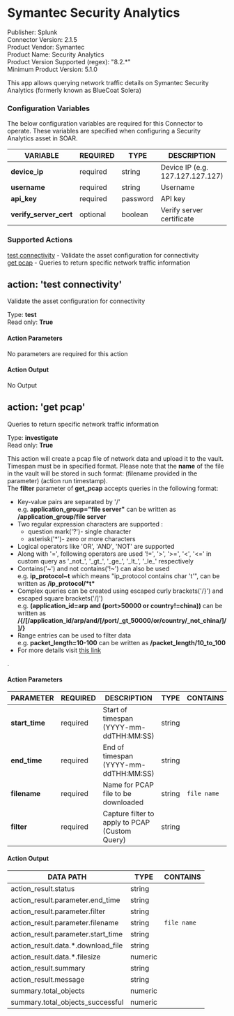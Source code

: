 [comment]: # "Auto-generated SOAR connector documentation"
# Symantec Security Analytics

Publisher: Splunk  
Connector Version: 2\.1\.5  
Product Vendor: Symantec  
Product Name: Security Analytics  
Product Version Supported (regex): "8\.2\.\*"  
Minimum Product Version: 5\.1\.0  

This app allows querying network traffic details on Symantec Security Analytics \(formerly known as BlueCoat Solera\)

### Configuration Variables
The below configuration variables are required for this Connector to operate.  These variables are specified when configuring a Security Analytics asset in SOAR.

VARIABLE | REQUIRED | TYPE | DESCRIPTION
-------- | -------- | ---- | -----------
**device\_ip** |  required  | string | Device IP \(e\.g\. 127\.127\.127\.127\)
**username** |  required  | string | Username
**api\_key** |  required  | password | API key
**verify\_server\_cert** |  optional  | boolean | Verify server certificate

### Supported Actions  
[test connectivity](#action-test-connectivity) - Validate the asset configuration for connectivity  
[get pcap](#action-get-pcap) - Queries to return specific network traffic information  

## action: 'test connectivity'
Validate the asset configuration for connectivity

Type: **test**  
Read only: **True**

#### Action Parameters
No parameters are required for this action

#### Action Output
No Output  

## action: 'get pcap'
Queries to return specific network traffic information

Type: **investigate**  
Read only: **True**

This action will create a pcap file of network data and upload it to the vault\. Timespan must be in specified format\. Please note that the <b>name</b> of the file in the vault will be stored in such format\: \(filename provided in the parameter\) \(action run timestamp\)\.<br>The <b>filter</b> parameter of <b>get\_pcap</b> accepts queries in the following format\:<br><ul><li>Key\-value pairs are separated by '/'<br>e\.g\. <b>application\_group="file server"</b> can be written as <b>/application\_group/file server</b></li><li>Two regular expression characters are supported \: <ul><li>question mark\('?'\)\- single character</li> <li>asterisk\('\*'\)\- zero or more characters</li></ul></li><li>Logical operators like 'OR', 'AND', 'NOT' are supported</li><li>Along with '=', following operators are used '\!=', '>', '>=', '<', '<=' in custom query as '\_not\_', '\_gt\_', '\_ge\_', '\_lt\_', '\_le\_' respectively</li><li>Contains\('~'\) and not contains\('\!~'\) can also be used <br>e\.g\. <b>ip\_protocol~t</b> which means "ip\_protocol contains char 't'",  can be written as <b>/ip\_protocol/\*t\*</b> </li><li>Complex queries can be created using escaped curly brackets\('/\}'\) and escaped square brackets\('/\]'\) <br>e\.g\. <b>\(application\_id=arp and \(port>50000 or country\!=china\)\)</b> can be written as <b>/\{/\[/application\_id/arp/and/\[/port/\_gt\_50000/or/country/\_not\_china/\]/\]/\}</b> </li><li>Range entries can be used to filter data <br>e\.g\. <b>packet\_length=10\-100</b> can be written as <b>/packet\_length/10\_to\_100</b> </li><li>For more details visit <a href="https\://origin\-symwisedownload\.symantec\.com/resources/webguides/security\_analytics/7\.3\.2/webguide/desktop/ENG/Analytics/Filtering/wildcards\_and\_logical\_operators\.htm" target="\_blank">this link</a></li></ul>\.

#### Action Parameters
PARAMETER | REQUIRED | DESCRIPTION | TYPE | CONTAINS
--------- | -------- | ----------- | ---- | --------
**start\_time** |  required  | Start of timespan \(YYYY\-mm\-ddTHH\:MM\:SS\) | string | 
**end\_time** |  required  | End of timespan \(YYYY\-mm\-ddTHH\:MM\:SS\) | string | 
**filename** |  required  | Name for PCAP file to be downloaded | string |  `file name` 
**filter** |  required  | Capture filter to apply to PCAP \(Custom Query\) | string | 

#### Action Output
DATA PATH | TYPE | CONTAINS
--------- | ---- | --------
action\_result\.status | string | 
action\_result\.parameter\.end\_time | string | 
action\_result\.parameter\.filter | string | 
action\_result\.parameter\.filename | string |  `file name` 
action\_result\.parameter\.start\_time | string | 
action\_result\.data\.\*\.download\_file | string | 
action\_result\.data\.\*\.filesize | numeric | 
action\_result\.summary | string | 
action\_result\.message | string | 
summary\.total\_objects | numeric | 
summary\.total\_objects\_successful | numeric | 